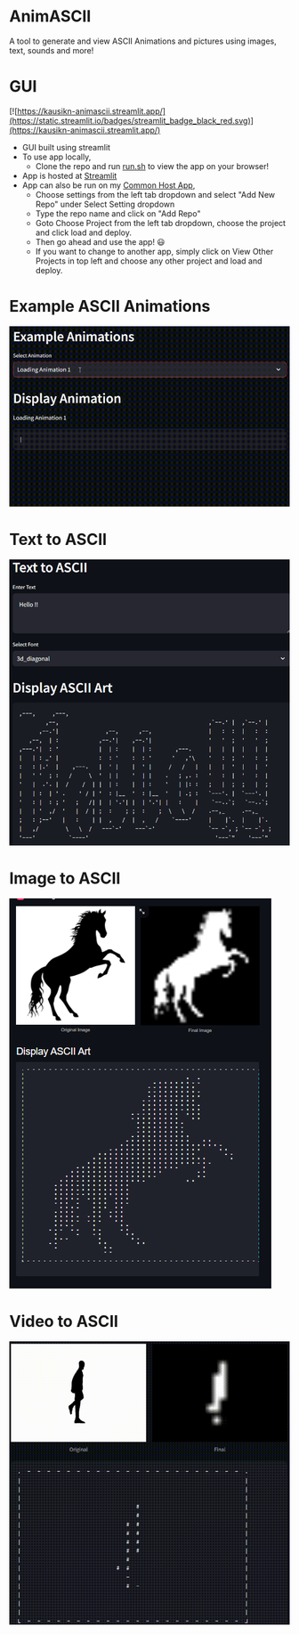 # AnimASCII
 A tool to generate and view ASCII Animations and pictures using images, text, sounds and more!

# GUI
[![https://kausikn-animascii.streamlit.app/](https://static.streamlit.io/badges/streamlit_badge_black_red.svg)](https://kausikn-animascii.streamlit.app/)

- GUI built using streamlit
- To use app locally,
    - Clone the repo and run [run.sh](run.sh) to view the app on your browser!
- App is hosted at [Streamlit](https://kausikn-animascii.streamlit.app/)
- App can also be run on my [Common Host App](https://kausikn-commonhostapp.streamlit.app/),
    - Choose settings from the left tab dropdown and select "Add New Repo" under Select Setting dropdown
    - Type the repo name and click on "Add Repo"
    - Goto Choose Project from the left tab dropdown, choose the project and click load and deploy.
    - Then go ahead and use the app! 😃
    - If you want to change to another app, simply click on View Other Projects in top left and choose any other project and load and deploy.

# Example ASCII Animations
![Example ASCII Animations](Data/DocImages/ExampleASCIIAnimations.gif)

# Text to ASCII
![Text to ASCII](Data/DocImages/TextToASCII.png)

# Image to ASCII
![Image to ASCII](Data/DocImages/ImageToASCII.png)

# Video to ASCII
![Video to ASCII](Data/DocImages/VideoToASCII.gif)
